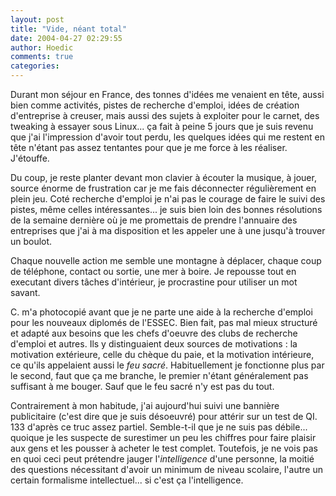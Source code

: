 ```yaml
---
layout: post
title: "Vide, néant total"
date: 2004-04-27 02:29:55
author: Hoedic
comments: true
categories: 
---
```



Durant mon séjour en France, des tonnes d'idées me venaient en tête, aussi bien comme activités, pistes de recherche d'emploi, idées de création d'entreprise à creuser, mais aussi des sujets à exploiter pour le carnet, des tweaking à essayer sous Linux... ça fait à peine 5 jours que je suis revenu que j'ai l'impression d'avoir tout perdu, les quelques idées qui me restent en tête n'étant pas assez tentantes pour que je me force à les réaliser. J'étouffe.

Du coup, je reste planter devant mon clavier à écouter la musique, à jouer, source énorme de frustration car je me fais déconnecter régulièrement en plein jeu. Coté recherche d'emploi je n'ai pas le courage de faire le suivi des pistes, même celles intéressantes... je suis bien loin des bonnes résolutions de la semaine dernière où je me promettais de prendre l'annuaire des entreprises que j'ai à ma disposition et les appeler une à une jusqu'à trouver un boulot.

Chaque nouvelle action me semble une montagne à déplacer, chaque coup de téléphone, contact ou sortie, une mer à boire. Je repousse tout en executant divers tâches d'intérieur, je procrastine pour utiliser un mot savant. 

C. m'a photocopié avant que je ne parte une aide à la recherche d'emploi pour les nouveaux diplomés de l'ESSEC. Bien fait, pas mal mieux structuré et adapté aux besoins que les chefs d'oeuvre des clubs de recherche d'emploi et autres. Ils y distinguaient deux sources de motivations : la motivation extérieure, celle du chèque du paie, et la motivation intérieure, ce qu'ils appelaient aussi le *feu sacré*. Habituellement je fonctionne plus par le second, faut que ça me branche, le premier n'étant généralement pas suffisant à me bouger. Sauf que le feu sacré n'y est pas du tout.

Contrairement à mon habitude, j'ai aujourd'hui suivi une bannière publicitaire (c'est dire que je suis désoeuvré) pour attérir sur un test de QI. 133 d'après ce truc assez partiel. Semble-t-il que je ne suis pas débile... quoique je les suspecte de surestimer un peu les chiffres pour faire plaisir aux gens et les pousser à acheter le test complet. Toutefois, je ne vois pas en quoi ceci peut prétendre jauger l'*intelligence* d'une personne, la moitié des questions nécessitant d'avoir un minimum de niveau scolaire, l'autre un certain formalisme intellectuel... si c'est ça l'intelligence.